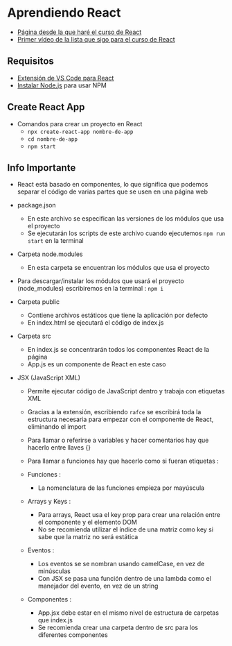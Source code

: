 # Aprendiendo React
- [Página desde la que haré el curso de React](https://bluuweb.github.io/desarrollo-web-bluuweb/18-01-react/#planificacion)
- [Primer vídeo de la lista que sigo para el curso de React](https://www.youtube.com/watch?v=WMHOE6RcHlY)


## Requisitos
- [Extensión de VS Code para React](https://marketplace.visualstudio.com/items?itemName=dsznajder.es7-react-js-snippets)
- [Instalar Node.js](https://nodejs.org/es/) para usar NPM


## Create React App
- Comandos para crear un proyecto en React
    - `npx create-react-app nombre-de-app`
    - `cd nombre-de-app`
    - `npm start`


## Info Importante
- React está basado en componentes, lo que significa que podemos separar el código de varias partes que se usen en una página web

- package.json
    - En este archivo se especifican las versiones de los módulos que usa el proyecto
    - Se ejecutarán los scripts de este archivo cuando ejecutemos `npm run start` en la terminal

- Carpeta node.modules
    - En esta carpeta se encuentran los módulos que usa el proyecto

- Para descargar/instalar los módulos que usará el proyecto (node_modules) escribiremos en la terminal : `npm i`

- Carpeta public
    - Contiene archivos estáticos que tiene la aplicación por defecto
    - En index.html se ejecutará el código de index.js

- Carpeta src
    - En index.js se concentrarán todos los componentes React de la página
    - App.js es un componente de React en este caso

- JSX (JavaScript XML)
    - Permite ejecutar código de JavaScript dentro y trabaja con etiquetas XML
    - Gracias a la extensión, escribiendo `rafce` se escribirá toda la estructura necesaria para empezar con el componente de React, eliminando el import
    - Para llamar o referirse a variables y hacer comentarios hay que hacerlo entre llaves {}
    - Para llamar a funciones hay que hacerlo como si fueran etiquetas : <Componente/>

    - Funciones :
        - La nomenclatura de las funciones empieza por mayúscula

    - Arrays y Keys :
        - Para arrays, React usa el key prop para crear una relación entre el componente y el elemento DOM
        - No se recomienda utilizar el índice de una matriz como key si sabe que la matriz no será estática

    - Eventos :
        - Los eventos se se nombran usando camelCase, en vez de minúsculas
        - Con JSX se pasa una función dentro de una lambda como el manejador del evento, en vez de un string
    
    - Componentes :
        - App.jsx debe estar en el mismo nivel de estructura de carpetas que index.js
        - Se recomienda crear una carpeta dentro de src para los diferentes componentes
